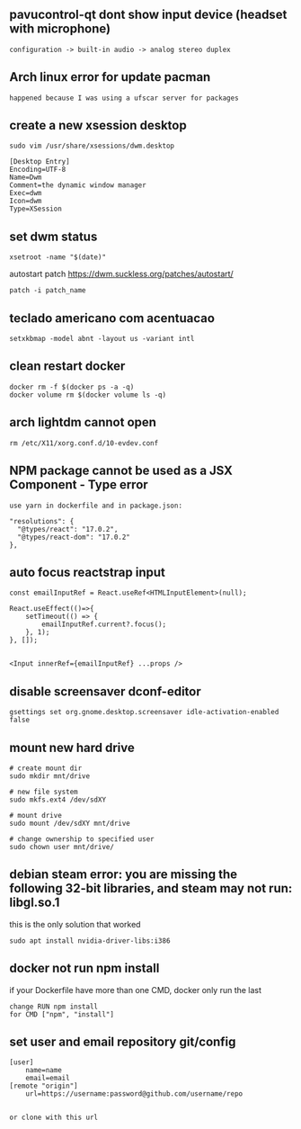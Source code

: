 ## pavucontrol-qt dont show input device (headset with microphone)
```
configuration -> built-in audio -> analog stereo duplex
```

## Arch linux error for update pacman

```
happened because I was using a ufscar server for packages 
```

## create a new xsession desktop

```
sudo vim /usr/share/xsessions/dwm.desktop
```

```
[Desktop Entry]
Encoding=UTF-8
Name=Dwm
Comment=the dynamic window manager
Exec=dwm
Icon=dwm
Type=XSession
```


## set dwm status
```
xsetroot -name "$(date)"
```
autostart patch
https://dwm.suckless.org/patches/autostart/


```
patch -i patch_name
```

## teclado americano com acentuacao
```
setxkbmap -model abnt -layout us -variant intl
```

## clean restart docker
```
docker rm -f $(docker ps -a -q)
docker volume rm $(docker volume ls -q)
```

## arch lightdm cannot open
``` 
rm /etc/X11/xorg.conf.d/10-evdev.conf
```

## NPM package cannot be used as a JSX Component - Type error
```
use yarn in dockerfile and in package.json:

"resolutions": {
  "@types/react": "17.0.2",
  "@types/react-dom": "17.0.2"
},

```
## auto focus reactstrap input
```
const emailInputRef = React.useRef<HTMLInputElement>(null);

React.useEffect(()=>{
    setTimeout(() => {
        emailInputRef.current?.focus();
    }, 1);
}, []);


<Input innerRef={emailInputRef} ...props />

```

## disable screensaver dconf-editor
```
gsettings set org.gnome.desktop.screensaver idle-activation-enabled false
```
## mount new hard drive

```
# create mount dir
sudo mkdir mnt/drive

# new file system
sudo mkfs.ext4 /dev/sdXY

# mount drive
sudo mount /dev/sdXY mnt/drive

# change ownership to specified user
sudo chown user mnt/drive/
```

## debian steam error: you are missing the following 32-bit libraries, and steam may not run: libgl.so.1

this is the only solution that worked

```
sudo apt install nvidia-driver-libs:i386
```

## docker not run npm install
if your Dockerfile have more than one CMD, docker only run the last

```
change RUN npm install
for CMD ["npm", "install"]
``` 

## set user and email repository git/config

```
[user]
	name=name
	email=email
[remote "origin"] 
	url=https://username:password@github.com/username/repo 


or clone with this url
```

